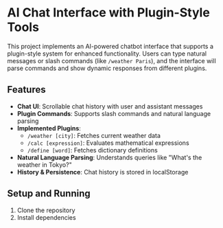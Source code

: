 # AI Chat Interface with Plugin-Style Tools

This project implements an AI-powered chatbot interface that supports a plugin-style system for enhanced functionality. Users can type natural messages or slash commands (like `/weather Paris`), and the interface will parse commands and show dynamic responses from different plugins.

## Features

- **Chat UI**: Scrollable chat history with user and assistant messages
- **Plugin Commands**: Supports slash commands and natural language parsing
- **Implemented Plugins**:
  - `/weather [city]`: Fetches current weather data
  - `/calc [expression]`: Evaluates mathematical expressions
  - `/define [word]`: Fetches dictionary definitions
- **Natural Language Parsing**: Understands queries like "What's the weather in Tokyo?"
- **History & Persistence**: Chat history is stored in localStorage

## Setup and Running

1. Clone the repository
2. Install dependencies

